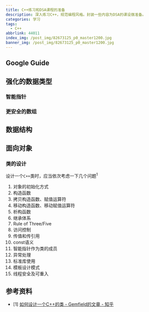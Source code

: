 ```yaml
---
title: C++练习和DSA课程的准备
description: 深入练习C++，规范编程风格。封装一些内容为DSA的课设做准备。
categories: 学习
tags:
  - C++
abbrlink: 44011
index_img: /post_img/82673125_p0_master1200.jpg
banner_img: /post_img/82673125_p0_master1200.jpg
---
```


## Google Guide

## 强化的数据类型

### 智能指针

### 更安全的数组

## 数据结构

## 面向对象

### 类的设计

设计一个`C++`类时，应当依次考虑一下几个问题<sup>1</sup>

1. 对象的初始化方式
2. 构造函数
3. 拷贝构造函数、赋值运算符
4. 移动构造函数、移动赋值运算符
5. 析构函数
6. 继承体系
7. Rule of Three/Five
8. 访问控制
9. 传值和传引用
10. const语义
11. 智能指针作为类的成员
12. 异常处理
13. 标准库使用
14. 模板设计模式
15. 线程安全及可重入

## 参考资料

- [1] [如何设计一个C++的类 - Gemfield的文章 - 知乎](https://zhuanlan.zhihu.com/p/271732707)
